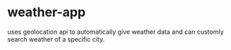 # weather-app
uses geolocation api to automatically give weather data and can customly search weather of a specific city.
